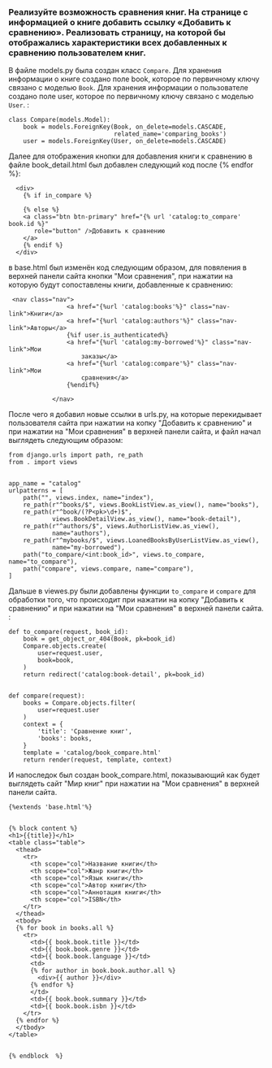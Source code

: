 ### Реализуйте возможность сравнения книг. На странице с информацией о книге добавить ссылку «Добавить к сравнению». Реализовать страницу, на которой бы отображались характеристики всех добавленных к сравнению пользователем книг.

В файле models.py была создан класс ``` Compare ```. Для хранения информации о 
книге создано поле book, которое по первичному ключу связано с моделью 
```Book```. Для хранения информации о пользователе создано поле user, которое по 
первичному ключу связано с моделью ```User```. :

```
class Compare(models.Model):
    book = models.ForeignKey(Book, on_delete=models.CASCADE,
                             related_name='comparing_books')
    user = models.ForeignKey(User, on_delete=models.CASCADE)
```

Далее для отображения кнопки для добавления книги к сравнению в файле 
book_detail.html был добавлен следующий код после {% endfor %}:

```
  <div>
    {% if in_compare %}

    {% else %}
    <a class="btn btn-primary" href="{% url 'catalog:to_compare' book.id %}"
       role="button" />Добавить к сравнению
    </a>
    {% endif %}
  </div>
```
в base.html был изменён код следующим образом, для повяления в верхней панели
сайта кнопки "Мои сравнения", при нажатии на которую будут сопоставлены книги, 
добавленные к сравнению:
```
 <nav class="nav">
                <a href="{%url 'catalog:books'%}" class="nav-link">Книги</a>
                <a href="{%url 'catalog:authors'%}" class="nav-link">Авторы</a>
                {%if user.is_authenticated%}
                <a href="{%url 'catalog:my-borrowed'%}" class="nav-link">Мои
                    заказы</a>
                <a href="{%url 'catalog:compare'%}" class="nav-link">Мои
                    сравнения</a>
                {%endif%}
                
            </nav>
```

После чего я добавил новые ссылки в urls.py, на которые перекидывает пользователя 
сайта при нажатии на копку "Добавить к сравнению" и при нажатии на "Мои сравнения" 
в верхней панели сайта, и файл начал выглядеть следующим образом:

```
from django.urls import path, re_path
from . import views


app_name = "catalog"
urlpatterns = [
    path("", views.index, name="index"),
    re_path(r"^books/$", views.BookListView.as_view(), name="books"),
    re_path(r"^book/(?P<pk>\d+)$",
            views.BookDetailView.as_view(), name="book-detail"),
    re_path(r"^authors/$", views.AuthorListView.as_view(),
            name="authors"),
    re_path(r"^mybooks/$", views.LoanedBooksByUserListView.as_view(),
            name="my-borrowed"),
    path("to_compare/<int:book_id>", views.to_compare, name="to_compare"),
    path("compare", views.compare, name="compare"),
]
```
Дальше в viewes.py были добавлены функции ```to_compare``` и ```compare``` 
для обработки того, что происходит при нажатии на копку "Добавить к сравнению" 
и при нажатии на "Мои сравнения" в верхней панели сайта. :

```
def to_compare(request, book_id):
    book = get_object_or_404(Book, pk=book_id)
    Compare.objects.create(
        user=request.user,
        book=book,
    )
    return redirect('catalog:book-detail', pk=book_id)


def compare(request):
    books = Compare.objects.filter(
        user=request.user
    )
    context = {
        'title': 'Сравнение книг',
        'books': books,
    }
    template = 'catalog/book_compare.html'
    return render(request, template, context)
```
И напоследок был создан book_compare.html, показывающий как будет выглядеть
сайт "Мир книг" при нажатии на "Мои сравнения" в верхней панели сайта.

```
{%extends 'base.html'%}


{% block content %}
<h1>{{title}}</h1>
<table class="table">
  <thead>
    <tr>
      <th scope="col">Название книги</th>
      <th scope="col">Жанр книги</th>
      <th scope="col">Язык книги</th>
      <th scope="col">Автор книги</th>
      <th scope="col">Аннотация книги</th>
      <th scope="col">ISBN</th>
    </tr>
  </thead>
  <tbody>
  {% for book in books.all %}
    <tr>
      <td>{{ book.book.title }}</td>
      <td>{{ book.book.genre }}</td>
      <td>{{ book.book.language }}</td>
      <td>
      {% for author in book.book.author.all %}
        <div>{{ author }}</div>
      {% endfor %}
      </td>
      <td>{{ book.book.summary }}</td>
      <td>{{ book.book.isbn }}</td>
    </tr>
  {% endfor %}
  </tbody>
</table>


{% endblock  %}
```